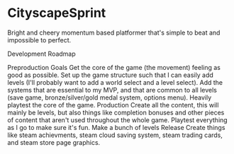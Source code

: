 # CityscapeSprint
Bright and cheery momentum based platformer that's simple to beat and impossible to perfect.

Development Roadmap

Preproduction
Goals
Get the core of the game (the movement) feeling as good as possible.
Set up the game structure such that I can easily add levels (I'll probably want to add a world select and a level select).
Add the systems that are essential to my MVP, and that are common to all levels (save game, bronze/silver/gold medal system, options menu).
Heavily playtest the core of the game.
Production
Create all the content, this will mainly be levels, but also things like completion bonuses and other pieces of content that aren't used throughout the whole game.
Playtest everything as I go to make sure it's fun.
Make a bunch of levels
Release
Create things like steam achievments, steam cloud saving system, steam trading cards, and steam store page graphics.
